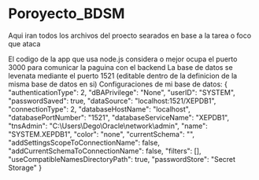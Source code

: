 # Poroyecto_BDSM
Aqui iran todos los archivos del proecto searados en base a la tarea o foco que ataca

El codigo de la app que usa node.js considera o mejor ocupa el puerto 3000 para comunicar la paguina con el backend
La base de datos se levenata mediante el puerto 1521 (editable dentro de la definicion de la misma base de datos en si)
Configuraciones de mi base de datos:
{
            "authenticationType": 2,
            "dBAPrivilege": "None",
            "userID": "SYSTEM",
            "passwordSaved": true,
            "dataSource": "localhost:1521/XEPDB1",
            "connectionType": 2,
            "databaseHostName": "localhost",
            "databasePortNumber": "1521",
            "databaseServiceName": "XEPDB1",
            "tnsAdmin": "C:\\Users\\Dego\\Oracle\\network\\admin",
            "name": "SYSTEM.XEPDB1",
            "color": "none",
            "currentSchema": "",
            "addSettingsScopeToConnectionName": false,
            "addCurrentSchemaToConnectionName": false,
            "filters": [],
            "useCompatibleNamesDirectoryPath": true,
            "passwordStore": "Secret Storage"
}
